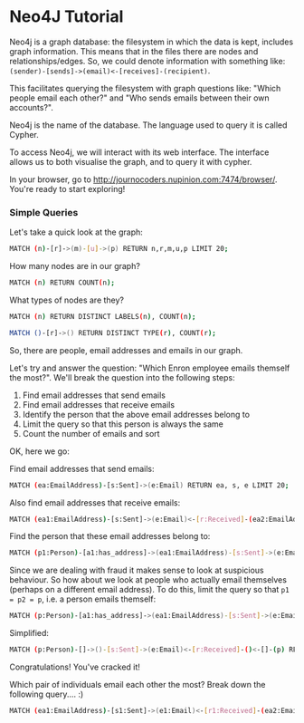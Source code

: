 # Neo4J Tutorial

Neo4j is a graph database: the filesystem in which the data is kept, includes graph information. This means that in the files there are nodes and relationships/edges. So, we could denote information with something like: `(sender)-[sends]->(email)<-[receives]-(recipient)`. 

This facilitates querying the filesystem with graph questions like: "Which people email each other?" and "Who sends emails between their own accounts?".

Neo4j is the name of the database. The language used to query it is called Cypher. 

To access Neo4j, we will interact with its web interface. The interface allows us to both visualise the graph, and to query it with cypher.

In your browser, go to <a href="http://journocoders.nupinion.com:7474/browser/">http://journocoders.nupinion.com:7474/browser/</a>. You're ready to start exploring!

### Simple Queries

Let's take a quick look at the graph:

```bash
MATCH (n)-[r]->(m)-[u]->(p) RETURN n,r,m,u,p LIMIT 20;
```

How many nodes are in our graph?

```bash
MATCH (n) RETURN COUNT(n);
```

What types of nodes are they?

```bash
MATCH (n) RETURN DISTINCT LABELS(n), COUNT(n);
```

```bash
MATCH ()-[r]->() RETURN DISTINCT TYPE(r), COUNT(r);
```

So, there are people, email addresses and emails in our graph. 

Let's try and answer the question: "Which Enron employee emails themself the most?". We'll break the question into the following steps:
<ol>
  <li>Find email addresses that send emails</li>
  <li>Find email addresses that receive emails</li>
  <li>Identify the person that the above email addresses belong to</li>
  <li>Limit the query so that this person is always the same</li>
  <li>Count the number of emails and sort</li>
</ol>

OK, here we go:

Find email addresses that send emails:

```bash
MATCH (ea:EmailAddress)-[s:Sent]->(e:Email) RETURN ea, s, e LIMIT 20;
```

Also find email addresses that receive emails:

```bash
MATCH (ea1:EmailAddress)-[s:Sent]->(e:Email)<-[r:Received]-(ea2:EmailAddress) RETURN ea1, s, r, ea2 LIMIT 20;
```

Find the person that these email addresses belong to:

```bash
MATCH (p1:Person)-[a1:has_address]->(ea1:EmailAddress)-[s:Sent]->(e:Email)<-[r:Received]-(ea2:EmailAddress)<-[a2:has_address]-(p2:Person) RETURN p1,a1,ea1,s,e,r,ea2,a2,p2 LIMIT 20;
```

Since we are dealing with fraud it makes sense to look at suspicious behaviour. So how about we look at people who actually email themselves (perhaps on a different email address). To do this, limit the query so that `p1 = p2 = p`, i.e. a person emails themself:

```bash
MATCH (p:Person)-[a1:has_address]->(ea1:EmailAddress)-[s:Sent]->(e:Email)<-[r:Received]-(ea2:EmailAddress)<-[a2:has_address]-(p) RETURN p,a1,ea1,s,e,r,ea2,a2 LIMIT 20;
```

Simplified:

```bash
MATCH (p:Person)-[]->()-[s:Sent]->(e:Email)<-[r:Received]-()<-[]-(p) RETURN p LIMIT 20;
```

Congratulations! You've cracked it!


Which pair of individuals email each other the most? Break down the following query.... :)

```bash
MATCH (ea1:EmailAddress)-[s1:Sent]->(e1:Email)<-[r1:Received]-(ea2:EmailAddress)-[s2:Sent]->(e2:Email)<-[r2:Received]-(ea1) WITH ea1.address + " - " + ea2.address AS concat_string RETURN DISTINCT concat_string, COUNT(concat_string) AS ct order BY ct DESC LIMIT 30;
```

